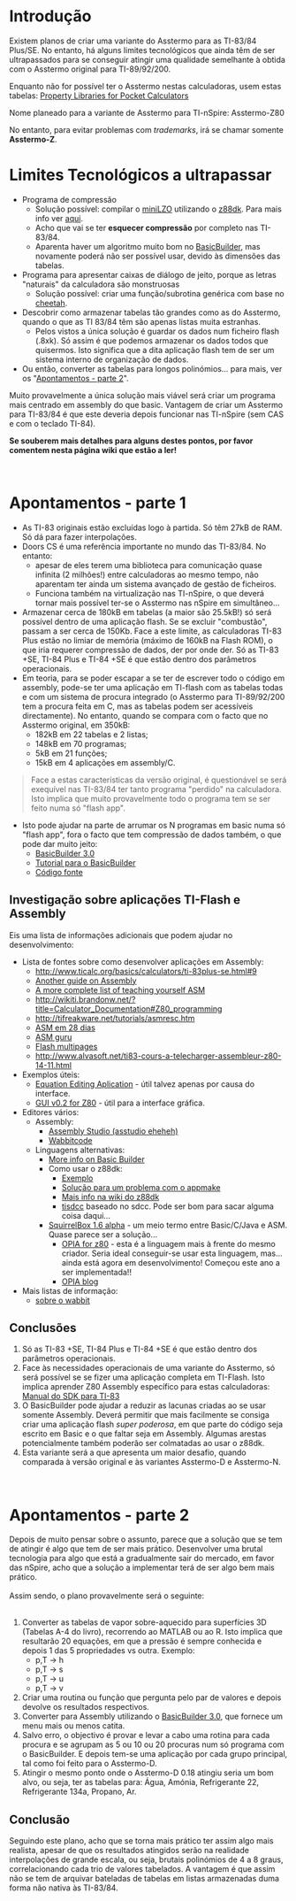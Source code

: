 

# Introdução
Existem planos de criar uma variante do Asstermo para as TI-83/84 Plus/SE. No entanto, há alguns limites tecnológicos que ainda têm de ser ultrapassados para se conseguir atingir uma qualidade semelhante à obtida com o Asstermo original para TI-89/92/200.

Enquanto não for possível ter o Asstermo nestas calculadoras, usem estas tabelas: [Property Libraries for Pocket Calculators](http://www.steamtables-pocket-calculators.com)

Nome planeado para a variante de Asstermo para TI-nSpire: Asstermo-Z80

No entanto, para evitar problemas com _trademarks_, irá se chamar somente **Asstermo-Z**.

# Limites Tecnológicos a ultrapassar

  * Programa de compressão
    * Solução possível: compilar o [miniLZO](http://www.oberhumer.com/opensource/lzo/) utilizando o [z88dk](http://www.z88dk.org). Para mais info ver [aqui](http://forum.ticalcs.net/showthread.php?tid=432&page=3).
    * Acho que vai se ter **esquecer compressão** por completo nas TI-83/84.
    * Aparenta haver um algoritmo muito bom no [BasicBuilder](http://www.ticalc.org/archives/files/fileinfo/321/32127.html), mas novamente poderá não ser possível usar, devido às dimensões das tabelas.
  * Programa para apresentar caixas de diálogo de jeito, porque as letras "naturais" da calculadora são monstruosas
    * Solução possível: criar uma função/subrotina genérica com base no [cheetah](http://www.ticalc.org/archives/files/fileinfo/318/31801.html).
  * Descobrir como armazenar tabelas tão grandes como as do Asstermo, quando o que as TI 83/84 têm são apenas listas muita estranhas.
    * Pelos vistos a única solução é guardar os dados num ficheiro flash (.8xk). Só assim é que podemos armazenar os dados todos que quisermos. Isto significa que a dita aplicação flash tem de ser um sistema interno de organização de dados.
  * Ou então, converter as tabelas para longos polinómios... para mais, ver os "[Apontamentos - parte 2](#Apontamentos_-_parte_2.md)".

Muito provavelmente a única solução mais viável será criar um programa mais centrado em assembly do que basic.
Vantagem de criar um Asstermo para TI-83/84 é que este deveria depois funcionar nas TI-nSpire (sem CAS e com o teclado TI-84).

**Se souberem mais detalhes para alguns destes pontos, por favor comentem nesta página wiki que estão a ler!**

<br>
<h1>Apontamentos - parte 1</h1>
<ul><li>As TI-83 originais estão excluídas logo à partida. Só têm 27kB de RAM. Só dá para fazer interpolações.<br>
</li><li>Doors CS é uma referência importante no mundo das TI-83/84. No entanto:<br>
<ul><li>apesar de eles terem uma biblioteca para comunicação quase infinita (2 milhões!) entre calculadoras ao mesmo tempo, não aparentam ter ainda um sistema avançado de gestão de ficheiros.<br>
</li><li>Funciona também na virtualização nas TI-nSpire, o que deverá tornar mais possível ter-se o Asstermo nas nSpire em simultâneo...<br>
</li></ul></li><li>Armazenar cerca de 180kB em tabelas (a maior são 25.5kB!) só será possível dentro de uma aplicação flash. Se se excluir "combustão", passam a ser cerca de 150Kb. Face a este limite, as calculadoras TI-83 Plus estão no limiar de memória (máximo de 160kB na Flash ROM), o que iria requerer compressão de dados, der por onde der. Só as TI-83 +SE, TI-84 Plus e TI-84 +SE é que estão dentro dos parâmetros operacionais.<br>
</li><li>Em teoria, para se poder escapar a se ter de escrever todo o código em assembly, pode-se ter uma aplicação em TI-flash com as tabelas todas e com um sistema de procura integrado (o Asstermo para TI-89/92/200 tem a procura feita em C, mas as tabelas podem ser acessíveis directamente). No entanto, quando se compara com o facto que no Asstermo original, em 350kB:<br>
<ul><li>182kB em 22 tabelas e 2 listas;<br>
</li><li>148kB em 70 programas;<br>
</li><li>5kB em 21 funções;<br>
</li><li>15kB em 4 aplicações em assembly/C.<br>
</li></ul></li></ul><blockquote>Face a estas características da versão original, é questionável se será exequível nas TI-83/84 ter tanto programa "perdido" na calculadora. Isto implica que muito provavelmente todo o programa tem se ser feito numa só "flash app".<br>
</blockquote><ul><li>Isto pode ajudar na parte de arrumar os N programas em basic numa só "flash app", fora o facto que tem compressão de dados também, o que pode dar muito jeito:<br>
<ul><li><a href='http://www.ticalc.org/archives/files/fileinfo/321/32127.html'>BasicBuilder 3.0</a>
</li><li><a href='http://www.ticalc.org/archives/files/fileinfo/389/38998.html'>Tutorial para o BasicBuilder</a>
</li><li><a href='http://sourceforge.net/projects/basicbuilder/'>Código fonte</a></li></ul></li></ul>

<h2>Investigação sobre aplicações TI-Flash e Assembly</h2>
Eis uma lista de informações adicionais que podem ajudar no desenvolvimento:<br>
<ul><li>Lista de fontes sobre como desenvolver aplicações em Assembly:<br>
<ul><li><a href='http://www.ticalc.org/basics/calculators/ti-83plus-se.html#9'>http://www.ticalc.org/basics/calculators/ti-83plus-se.html#9</a>
</li><li><a href='http://www.omnimaga.org/index.php?topic=8316.0'>Another guide on Assembly</a>
</li><li><a href='http://www.unitedti.org/forum/index.php?showtopic=174'>A more complete list of teaching yourself ASM</a>
</li><li><a href='http://wikiti.brandonw.net/?title=Calculator_Documentation#Z80_programming'>http://wikiti.brandonw.net/?title=Calculator_Documentation#Z80_programming</a>
</li><li><a href='http://tifreakware.net/tutorials/asmresc.htm'>http://tifreakware.net/tutorials/asmresc.htm</a>
</li><li><a href='http://www.ticalc.org/archives/files/fileinfo/268/26877.html'>ASM em 28 dias</a>
</li><li><a href='http://www.ticalc.org/archives/files/fileinfo/69/6961.html'>ASM guru</a>
</li><li><a href='http://z80-heaven.wikidot.com/flash-applications'>Flash multipages</a>
</li><li><a href='http://www.alvasoft.net/ti83-cours-a-telecharger-assembleur-z80-14-11.html'>http://www.alvasoft.net/ti83-cours-a-telecharger-assembleur-z80-14-11.html</a>
</li></ul></li><li>Exemplos úteis:<br>
<ul><li><a href='http://www.ticalc.org/archives/files/fileinfo/324/32459.html'>Equation Editing Aplication</a> - útil talvez apenas por causa do interface.<br>
</li><li><a href='http://www.ticalc.org/archives/files/fileinfo/250/25021.html'>GUI v0.2 for Z80</a> - útil para a interface gráfica.<br>
</li></ul></li><li>Editores vários:<br>
<ul><li>Assembly:<br>
<ul><li><a href='http://www.ticalc.org/archives/files/fileinfo/158/15892.html'>Assembly Studio (asstudio eheheh)</a>
</li><li><a href='http://wabbit.codeplex.com/releases/view/45275'>Wabbitcode</a>
</li></ul></li><li>Linguagens alternativas:<br>
<ul><li><a href='http://tibasicdev.wikidot.com/basicbuilder'>More info on Basic Builder</a>
</li><li>Como usar o z88dk:<br>
<ul><li><a href='http://www.z88dk.org/forum/viewtopic.php?id=4880'>Exemplo</a>
</li><li><a href='http://www.z88dk.org/forum/viewtopic.php?id=4883'>Solução para um problema com o appmake</a>
</li><li><a href='http://www.z88dk.org/wiki/doku.php?id=platform:ticalc'>Mais info na wiki do z88dk</a>
</li><li><a href='https://github.com/cemeyer/tisdcc/wiki'>tisdcc</a> baseado no sdcc. Pode ser bom para sacar alguma coisa daqui...<br>
</li></ul></li><li><a href='http://www.ticalc.org/archives/files/fileinfo/414/41454.html'>SquirrelBox 1.6 alpha</a> - um meio termo entre Basic/C/Java e ASM. Quase parece ser a solução...<br>
<ul><li><a href='http://code.google.com/p/opia/'>OPIA for z80</a> - esta é a linguagem mais à frente do mesmo criador. Seria ideal conseguir-se usar esta linguagem, mas... ainda está agora em desenvolvimento! Começou este ano a ser implementada!!<br>
</li><li><a href='http://dancookplusplus.blogspot.pt/'>OPIA blog</a>
</li></ul></li></ul></li></ul></li><li>Mais listas de informação:<br>
<ul><li><a href='http://www.tumblr.com/tagged/ti83%2b'>sobre o wabbit</a></li></ul></li></ul>

<h2>Conclusões</h2>
<ol><li>Só as TI-83 +SE, TI-84 Plus e TI-84 +SE é que estão dentro dos parâmetros operacionais.<br>
</li><li>Face às necessidades operacionais de uma variante do Asstermo, só será possível se se fizer uma aplicação completa em TI-Flash. Isto implica aprender Z80 Assembly específico para estas calculadoras: <a href='http://education.ti.com/downloads/guidebooks/sdk/83p/sdk83pguide.pdf'>Manual do SDK para TI-83</a>
</li><li>O BasicBuilder pode ajudar a reduzir as lacunas criadas ao se usar somente Assembly. Deverá permitir que mais facilmente se consiga criar uma aplicação flash <i>super poderosa</i>, em que parte do código seja escrito em Basic e o que faltar seja em Assembly. Algumas arestas potencialmente também poderão ser colmatadas ao usar o z88dk.<br>
</li><li>Esta variante será a que apresenta um maior desafio, quando comparada à versão original e às variantes Asstermo-D e Asstermo-N.</li></ol>


<br />
<h1>Apontamentos - parte 2</h1>
Depois de muito pensar sobre o assunto, parece que a solução que se tem de atingir é algo que tem de ser mais prático. Desenvolver uma brutal tecnologia para algo que está a gradualmente sair do mercado, em favor das nSpire, acho que a solução a implementar terá de ser algo bem mais prático.<br>
<br>
Assim sendo, o plano provavelmente será o seguinte:<br>
<br>
<ol><li>Converter as tabelas de vapor sobre-aquecido para superfícies 3D (Tabelas A-4 do livro), recorrendo ao MATLAB ou ao R. Isto implica que resultarão 20 equações, em que a pressão é sempre conhecida e depois 1 das 5 propriedades vs outra. Exemplo:<br>
<ul><li>p,T -> h<br>
</li><li>p,T -> s<br>
</li><li>p,T -> u<br>
</li><li>p,T -> v<br>
</li></ul></li><li>Criar uma routina ou função que pergunta pelo par de valores e depois devolve os resultados respectivos.<br>
</li><li>Converter para Assembly utilizando o <a href='http://www.ticalc.org/archives/files/fileinfo/321/32127.html'>BasicBuilder 3.0</a>, que fornece um menu mais ou menos catita.<br>
</li><li>Salvo erro, o objectivo é provar e levar a cabo uma rotina para cada procura e se agrupam as 5 ou 10 ou 20 procuras num só programa com o BasicBuilder. E depois tem-se uma aplicação por cada grupo principal, tal como foi feito para o Asstermo-D.<br>
</li><li>Atingir o mesmo ponto onde o Asstermo-D 0.18 atingiu seria um bom alvo, ou seja, ter as tabelas para: Água, Amónia, Refrigerante 22, Refrigerante 134a, Propano, Ar.</li></ol>


<h2>Conclusão</h2>
Seguindo este plano, acho que se torna mais prático ter assim algo mais realista, apesar de que os resultados atingidos serão na realidade interpolações de grande escala, ou seja, brutais polinómios de 4 a 8 graus, correlacionando cada trio de valores tabelados. A vantagem é que assim não se tem de arquivar bateladas de tabelas em listas armazenadas duma forma não nativa às TI-83/84.